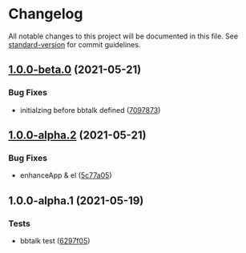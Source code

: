 # Changelog

All notable changes to this project will be documented in this file. See [standard-version](https://github.com/conventional-changelog/standard-version) for commit guidelines.

## [1.0.0-beta.0](https://github.com/Zolyn/vuepress-plugin-bbtalk/compare/v1.0.0-alpha.2...v1.0.0-beta.0) (2021-05-21)


### Bug Fixes

* initialzing before bbtalk defined ([7097873](https://github.com/Zolyn/vuepress-plugin-bbtalk/commit/70978735546fa925823a14fd9cd9d50df21fa183))

## [1.0.0-alpha.2](https://github.com/Zolyn/vuepress-plugin-bbtalk/compare/v1.0.0-alpha.1...v1.0.0-alpha.2) (2021-05-21)


### Bug Fixes

* enhanceApp & el ([5c77a05](https://github.com/Zolyn/vuepress-plugin-bbtalk/commit/5c77a05a9e9b5508a80b76fa27dc140c6861e2f0))

## 1.0.0-alpha.1 (2021-05-19)


### Tests

* bbtalk test ([6297f05](https://github.com/Zolyn/vuepress-plugin-bbtalk/commit/6297f05804c13eced347774c895785f3aa4757c4))
